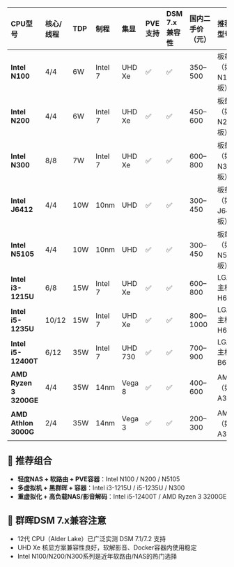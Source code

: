 | CPU型号              | 核心/线程 | TDP   | 制程   | 集显     | PVE支持 | DSM 7.x兼容性 | 国内二手价（元） | 推荐主板型号        | 推荐内存配置       |
|:--------------------|:-----------|:------|:--------|:---------|:--------|:--------------|:-----------------|:--------------------|:-------------------|
| **Intel N100**       | 4/4        | 6W    | Intel 7 | UHD Xe   | ✅      | ✅            | 350–500          | 板载主板（如N100主板） | DDR4 8–16GB 3200MHz |
| **Intel N200**       | 4/4        | 6W    | Intel 7 | UHD Xe   | ✅      | ✅            | 450–600          | 板载主板（如N200主板） | DDR4 8–16GB 3200MHz |
| **Intel N300**       | 8/8        | 7W    | Intel 7 | UHD Xe   | ✅      | ✅            | 600–800          | 板载主板（如N300主板） | DDR4 16GB 3200MHz   |
| **Intel J6412**      | 4/4        | 10W   | 10nm    | UHD      | ✅      | ✅            | 300–450          | 板载主板（如J6412主板） | DDR4 8–16GB 2666MHz |
| **Intel N5105**      | 4/4        | 10W   | 10nm    | UHD      | ✅      | ✅            | 300–450          | 板载主板（如N5105主板） | DDR4 8–16GB 2666MHz |
| **Intel i3-1215U**   | 6/8        | 15W   | Intel 7 | UHD Xe   | ✅      | ✅            | 600–800          | LGA1700主板（如H610） | DDR4 16GB 3200MHz   |
| **Intel i5-1235U**   | 10/12      | 15W   | Intel 7 | UHD Xe   | ✅      | ✅            | 800–1000         | LGA1700主板（如H610） | DDR4 16–32GB 3200MHz|
| **Intel i5-12400T**  | 6/12       | 35W   | Intel 7 | UHD 730  | ✅      | ✅            | 700–900          | LGA1700主板（如B660） | DDR4 16–32GB 3200MHz|
| **AMD Ryzen 3 3200GE** | 4/4      | 35W   | 14nm    | Vega 8   | ✅      | ✅            | 400–600          | AM4主板（如A320）     | DDR4 16GB 3200MHz   |
| **AMD Athlon 3000G** | 2/4        | 35W   | 14nm    | Vega 3   | ✅      | ✅            | 200–300          | AM4主板（如A320）     | DDR4 8–16GB 2666MHz |

## 📌 推荐组合

- **轻度NAS + 软路由 + PVE容器**：Intel N100 / N200 / N5105
- **多虚拟机 + 黑群晖 + 容器**：Intel i3-1215U / i5-1235U / N300
- **重虚拟化 + 高负载NAS/影音解码**：Intel i5-12400T / AMD Ryzen 3 3200GE

## 📌 群晖DSM 7.x兼容注意

- 12代 CPU（Alder Lake）已广泛实测 DSM 7.1/7.2 支持
- UHD Xe 核显方案兼容性良好，软解影音、Docker容器内使用稳定
- Intel N100/N200/N300系列是近年软路由/NAS的热门选择

